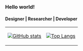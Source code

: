 ### Hello world!
#### Designer | Researcher | Developer

<table>
<tr>
<td>
 
[![GitHub stats](https://github-readme-stats-xi-dusky.vercel.app/api?username=ozanyetkin&count_private=true&bg_color=00000000&hide=issues&show_icons=true&hide_border=true)](https://github.com/ozanyetkin/github-readme-stats)
</td>
<td>
  
[![Top Langs](https://github-readme-stats-xi-dusky.vercel.app/api/top-langs/?username=ozanyetkin&layout=compact&bg_color=00000000&hide=dart&exclude_repo=hello-world-suite,unity-sketchfab-importer&langs_count=6&hide_border=true)](https://github.com/ozanyetkin/github-readme-stats)
</td>
</tr>
</table>

<!--
**ozanyetkin/ozanyetkin** is a ✨ _special_ ✨ repository because its `README.md` (this file) appears on your GitHub profile.

Here are some ideas to get you started:

- 🔭 I’m currently working on ...
- 🌱 I’m currently learning ...
- 👯 I’m looking to collaborate on ...
- 🤔 I’m looking for help with ...
- 💬 Ask me about ...
- 📫 How to reach me: ...
- 😄 Pronouns: ...
- ⚡ Fun fact: ...
-->
